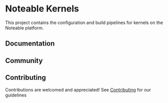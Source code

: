 # Noteable Kernels

This project contains the configuration and build pipelines for kernels on the Noteable platform.

## Documentation

## Community

## Contributing
Contributions are welcomed and appreciated! See [Contributing](CONTRIBUTING.md) for our guidelines

